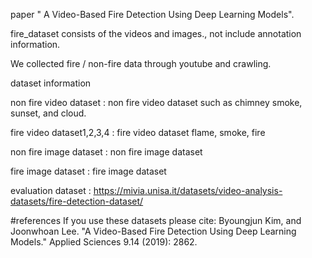 paper " A Video-Based Fire Detection Using Deep Learning Models".


fire_dataset consists of the videos and images., not include annotation information.


We collected fire / non-fire data through youtube and crawling. 


dataset information

non fire video dataset : non fire video dataset such as chimney smoke, sunset, and cloud.


fire video dataset1,2,3,4 : fire video dataset flame, smoke, fire


non fire image dataset : non fire image dataset


fire image dataset : fire image dataset


evaluation dataset : https://mivia.unisa.it/datasets/video-analysis-datasets/fire-detection-dataset/

#references
If you use these datasets please cite:
Byoungjun Kim, and Joonwhoan Lee. "A Video-Based Fire Detection Using Deep Learning Models." Applied Sciences 9.14 (2019): 2862.

